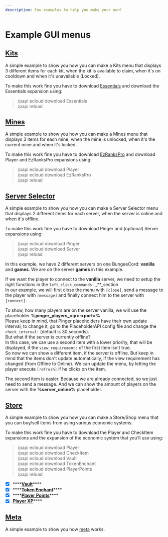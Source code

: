 ```yaml
---
description: Few examples to help you make your own!
---
```


# Example GUI menus

## [**Kits**](https://github.com/help-chat/DeluxeMenus/blob/master/gui_menus/kits.yml)

A simple example to show you how you can make a Kits menu that displays 3 different items for each kit, when the kit is available to claim, when it's on cooldown and when it's unavailable \(Locked\).

To make this work fine you have to download [Essentials](https://ci.ender.zone/job/EssentialsX/lastSuccessfulBuild/) and download the Essentials expansion using:

> /papi ecloud download Essentials  
> /papi reload

## [**Mines**](https://github.com/help-chat/DeluxeMenus/blob/master/gui_menus/mines.yml)

A simple example to show you how you can make a Mines menu that displays 3 items for each mine, when the mine is unlocked, when it's the current mine and when it's locked.

To make this work fine you have to download [EzRanksPro](https://www.spigotmc.org/resources/10731/) and download Player and EzRanksPro expansions using:

> /papi ecloud download Player  
> /papi ecloud download EzRanksPro  
> /papi reload

## [**Server Selector**](https://github.com/help-chat/DeluxeMenus/blob/master/gui_menus/serverselector.yml)

A simple example to show you how you can make a Server Selector menu that displays 2 different items for each server, when the server is online and when it's offline.

To make this work fine you have to download Pinger and \(optional\) Server expansions using:

> /papi ecloud download Pinger  
> /papi ecloud download Server  
> /papi reload

In this example, we have 2 different servers on one BungeeCord: **vanilla** and **games**. We are on the server **games** in this example.

If we want the player to connect to the **vanilla** server, we need to setup the right functions in the `left_click_commands:` _\*\*_section  
In our example, we will first close the menu with `[close]`, send a message to the player with `[message]` and finally connect him to the server with `[connect]`.

To show, how many players are on the server vanilla, we will use the placeholder **%pinger\_players\_&lt;ip&gt;:&lt;port&gt;%**  
Please keep in mind, that Pinger placeholders have their own update interval, to change it, go to the PlaceholderAPI config file and change the `check_interval:` \(default is 30 seconds\).  
But what if the server is currently offline?  
In this case, we can use a second item with a lower priority, that will be displayed, if the `view_requirement:` of the first item isn't true.  
So now we can show a different item, if the server is offline. But keep in mind that the items don't update automatically, if the view requirement has changed \(from Offline to Online\). We can update the menu, by letting the player execute `[refresh]` if he clicks on the item.

The second item is easier. Because we are already connected, so we just need to send a message. And we can show the amount of players on the server with the **%server\_online%** placeholder.

## [**Store**](https://github.com/help-chat/DeluxeMenus/blob/master/gui_menus/store.yml)

A simple example to show you how you can make a Store/Shop menu that you can buy/sell items from using various economic systems.

To make this work fine you have to download the Player and CheckItem expansions and the expansion of the economic system that you'll use using:

> /papi ecloud download Player  
> /papi ecloud download CheckItem  
> /papi ecloud download Vault  
> /papi ecloud download TokenEnchant  
> /papi ecloud download PlayerPoints  
> /papi reload

* [x] \*\*\*\*[**Vault**](https://github.com/help-chat/DeluxeMenus/blob/master/gui_menus/store.yml#L18-L59)\*\*\*\*
* [x] \*\*\*\*[**Token Enchant**](https://github.com/help-chat/DeluxeMenus/blob/master/gui_menus/store.yml#L61-L106)\*\*\*\*
* [x] \*\*\*\*[**Player Points**](https://github.com/help-chat/DeluxeMenus/blob/master/gui_menus/store.yml#L108-L150)\*\*\*\*
* [x] [**Player XP**](https://github.com/help-chat/DeluxeMenus/blob/master/gui_menus/store.yml#L152-L195)\*\*\*\*

## [**Meta**](https://github.com/help-chat/DeluxeMenus/blob/master/gui_menus/meta.yml)

A simple example to show you how [meta](options-and-configurations/#actions-types) works.


